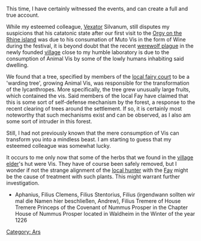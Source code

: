 This time, I have certainly witnessed the events, and can create a full
and true account.

While my esteemed colleague, [Vexator](Vexator "wikilink") Silvanum,
still disputes my suspicions that his catatonic state after our first
visit to the [Orgy on the Rhine island](Wine_Festival "wikilink") was
due to his consumation of Muto Vis in the form of Wine during the
festival, it is beyond doubt that the recent [werewolf
plague](Notes_on_the_measures_taken_against_the_disturbance_of_the_fairy_forest_by_the_settlement_attempt_made_by_the_nephew_of_the_count_of_Nassau "wikilink")
in the newly founded [village](Hömberg "wikilink") close to my humble
laboratory is due to the consumption of Animal Vis by some of the lowly
humans inhabiting said dwelling.

We found that a tree, specified by members of the [local fairy
court](Court_of_Bright_Winter "wikilink") to be a 'warding tree',
growing Animal Vis, was responsible for the transformation of the
lycanthropes. More specifically, the tree grew unusually large fruits,
which contained the vis. Said members of the local Fay have claimed that
this is some sort of self-defense mechanism by the forest, a response to
the recent clearing of trees around the settlement. If so, it is
certainly most noteworthy that such mechanisms exist and can be
observed, as I also am some sort of intruder in this forest.

Still, I had not previously known that the mere consumption of Vis can
transform you into a mindless beast. I am starting to guess that my
esteemed colleague was somewhat lucky.

It occurs to me only now that some of the herbs that we found in the
[village elder](Ludold "wikilink")'s hut were Vis. They have of course
been safely removed, but I wonder if not the strange alignment of the
[local hunter](Torven "wikilink") with the
[Fay](Court_of_Bright_Winter "wikilink") might be the cause of treatment
with such plants. This might warrant further investigation.

  -
    Aphanius, Filius Clemens, Filius Stentorius, Filius (irgendwann
    sollten wir mal die Namen hier beschließen, Andrew), Filius Tremere
    of House Tremere
    Princeps of the Covenant of Nummus Prosper
    in the Chapter House of Nummus Prosper located in Waldheim
    in the Winter of the year 1226

[Category: Ars](Category:_Ars "wikilink")